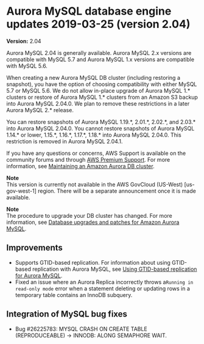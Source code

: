 # Aurora MySQL database engine updates 2019\-03\-25 \(version 2\.04\)<a name="AuroraMySQL.Updates.204"></a>

**Version:** 2\.04

Aurora MySQL 2\.04 is generally available\. Aurora MySQL 2\.x versions are compatible with MySQL 5\.7 and Aurora MySQL 1\.x versions are compatible with MySQL 5\.6\.

When creating a new Aurora MySQL DB cluster \(including restoring a snapshot\), you have the option of choosing compatibility with either MySQL 5\.7 or MySQL 5\.6\. We do not allow in\-place upgrade of Aurora MySQL 1\.\* clusters or restore of Aurora MySQL 1\.\* clusters from an Amazon S3 backup into Aurora MySQL 2\.04\.0\. We plan to remove these restrictions in a later Aurora MySQL 2\.\* release\.

You can restore snapshots of Aurora MySQL 1\.19\.\*, 2\.01\.\*, 2\.02\.\*, and 2\.03\.\* into Aurora MySQL 2\.04\.0\. You cannot restore snapshots of Aurora MySQL 1\.14\.\* or lower, 1\.15\.\*, 1\.16\.\*, 1\.17\.\*, 1\.18\.\* into Aurora MySQL 2\.04\.0\. This restriction is removed in Aurora MySQL 2\.04\.1\.

If you have any questions or concerns, AWS Support is available on the community forums and through [AWS Premium Support](http://aws.amazon.com/support)\. For more information, see [Maintaining an Amazon Aurora DB cluster](USER_UpgradeDBInstance.Maintenance.md)\.

**Note**  
 This version is currently not available in the AWS GovCloud \(US\-West\) \[us\-gov\-west\-1\] region\. There will be a separate announcement once it is made available\. 

**Note**  
The procedure to upgrade your DB cluster has changed\. For more information, see [Database upgrades and patches for Amazon Aurora MySQL](AuroraMySQL.Updates.md#AuroraMySQL.Updates.Patching)\.

## Improvements<a name="AuroraMySQL.Updates.204.Improvements"></a>
+  Supports GTID\-based replication\. For information about using GTID\-based replication with Aurora MySQL, see [Using GTID\-based replication for Aurora MySQL](mysql-replication-gtid.md)\. 
+  Fixed an issue where an Aurora Replica incorrectly throws a`Running in read-only mode` error when a statement deleting or updating rows in a temporary table contains an InnoDB subquery\. 

## Integration of MySQL bug fixes<a name="AuroraMySQL.Updates.204.BugFixes"></a>
+  Bug \#26225783: MYSQL CRASH ON CREATE TABLE \(REPRODUCEABLE\) \-> INNODB: ALONG SEMAPHORE WAIT\. 